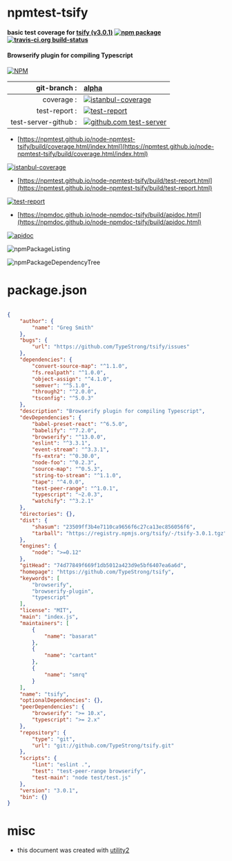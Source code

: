# npmtest-tsify

#### basic test coverage for  [tsify (v3.0.1)](https://github.com/TypeStrong/tsify)  [![npm package](https://img.shields.io/npm/v/npmtest-tsify.svg?style=flat-square)](https://www.npmjs.org/package/npmtest-tsify) [![travis-ci.org build-status](https://api.travis-ci.org/npmtest/node-npmtest-tsify.svg)](https://travis-ci.org/npmtest/node-npmtest-tsify)

#### Browserify plugin for compiling Typescript

[![NPM](https://nodei.co/npm/tsify.png?downloads=true&downloadRank=true&stars=true)](https://www.npmjs.com/package/tsify)

| git-branch : | [alpha](https://github.com/npmtest/node-npmtest-tsify/tree/alpha)|
|--:|:--|
| coverage : | [![istanbul-coverage](https://npmtest.github.io/node-npmtest-tsify/build/coverage.badge.svg)](https://npmtest.github.io/node-npmtest-tsify/build/coverage.html/index.html)|
| test-report : | [![test-report](https://npmtest.github.io/node-npmtest-tsify/build/test-report.badge.svg)](https://npmtest.github.io/node-npmtest-tsify/build/test-report.html)|
| test-server-github : | [![github.com test-server](https://npmtest.github.io/node-npmtest-tsify/GitHub-Mark-32px.png)](https://npmtest.github.io/node-npmtest-tsify/build/app/index.html) | | build-artifacts : | [![build-artifacts](https://npmtest.github.io/node-npmtest-tsify/glyphicons_144_folder_open.png)](https://github.com/npmtest/node-npmtest-tsify/tree/gh-pages/build)|

- [https://npmtest.github.io/node-npmtest-tsify/build/coverage.html/index.html](https://npmtest.github.io/node-npmtest-tsify/build/coverage.html/index.html)

[![istanbul-coverage](https://npmtest.github.io/node-npmtest-tsify/build/screenCapture.buildCi.browser.%252Ftmp%252Fbuild%252Fcoverage.lib.html.png)](https://npmtest.github.io/node-npmtest-tsify/build/coverage.html/index.html)

- [https://npmtest.github.io/node-npmtest-tsify/build/test-report.html](https://npmtest.github.io/node-npmtest-tsify/build/test-report.html)

[![test-report](https://npmtest.github.io/node-npmtest-tsify/build/screenCapture.buildCi.browser.%252Ftmp%252Fbuild%252Ftest-report.html.png)](https://npmtest.github.io/node-npmtest-tsify/build/test-report.html)

- [https://npmdoc.github.io/node-npmdoc-tsify/build/apidoc.html](https://npmdoc.github.io/node-npmdoc-tsify/build/apidoc.html)

[![apidoc](https://npmdoc.github.io/node-npmdoc-tsify/build/screenCapture.buildCi.browser.%252Ftmp%252Fbuild%252Fapidoc.html.png)](https://npmdoc.github.io/node-npmdoc-tsify/build/apidoc.html)

![npmPackageListing](https://npmtest.github.io/node-npmtest-tsify/build/screenCapture.npmPackageListing.svg)

![npmPackageDependencyTree](https://npmtest.github.io/node-npmtest-tsify/build/screenCapture.npmPackageDependencyTree.svg)



# package.json

```json

{
    "author": {
        "name": "Greg Smith"
    },
    "bugs": {
        "url": "https://github.com/TypeStrong/tsify/issues"
    },
    "dependencies": {
        "convert-source-map": "^1.1.0",
        "fs.realpath": "^1.0.0",
        "object-assign": "^4.1.0",
        "semver": "^5.1.0",
        "through2": "^2.0.0",
        "tsconfig": "^5.0.3"
    },
    "description": "Browserify plugin for compiling Typescript",
    "devDependencies": {
        "babel-preset-react": "^6.5.0",
        "babelify": "^7.2.0",
        "browserify": "^13.0.0",
        "eslint": "^3.3.1",
        "event-stream": "^3.3.1",
        "fs-extra": "^0.30.0",
        "node-foo": "^0.2.3",
        "source-map": "^0.5.3",
        "string-to-stream": "^1.1.0",
        "tape": "^4.0.0",
        "test-peer-range": "^1.0.1",
        "typescript": "~2.0.3",
        "watchify": "^3.2.1"
    },
    "directories": {},
    "dist": {
        "shasum": "23509ff3b4e7110ca9656f6c27ca13ec856056f6",
        "tarball": "https://registry.npmjs.org/tsify/-/tsify-3.0.1.tgz"
    },
    "engines": {
        "node": ">=0.12"
    },
    "gitHead": "74d77849f669f1db5012a423d9e5bf6407ea6a6d",
    "homepage": "https://github.com/TypeStrong/tsify",
    "keywords": [
        "browserify",
        "browserify-plugin",
        "typescript"
    ],
    "license": "MIT",
    "main": "index.js",
    "maintainers": [
        {
            "name": "basarat"
        },
        {
            "name": "cartant"
        },
        {
            "name": "smrq"
        }
    ],
    "name": "tsify",
    "optionalDependencies": {},
    "peerDependencies": {
        "browserify": ">= 10.x",
        "typescript": ">= 2.x"
    },
    "repository": {
        "type": "git",
        "url": "git://github.com/TypeStrong/tsify.git"
    },
    "scripts": {
        "lint": "eslint .",
        "test": "test-peer-range browserify",
        "test-main": "node test/test.js"
    },
    "version": "3.0.1",
    "bin": {}
}
```



# misc
- this document was created with [utility2](https://github.com/kaizhu256/node-utility2)
